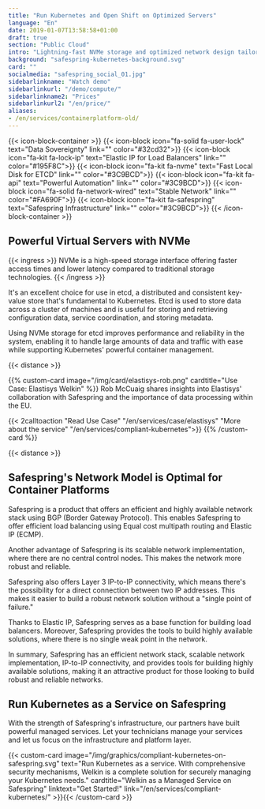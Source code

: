 ```yaml
---
title: "Run Kubernetes and Open Shift on Optimized Servers"
language: "En"
date: 2019-01-07T13:58:58+01:00
draft: true
section: "Public Cloud"
intro: "Lightning-fast NVMe storage and optimized network design tailored for containers. Manage them yourself or buy as a managed service."
background: "safespring-kubernetes-background.svg"
card: ""
socialmedia: "safespring_social_01.jpg"
sidebarlinkname: "Watch demo"
sidebarlinkurl: "/demo/compute/"
sidebarlinkname2: "Prices"
sidebarlinkurl2: "/en/price/"
aliases:
- /en/services/containerplatform-old/
---
```


{{< icon-block-container >}}
    {{< icon-block icon="fa-solid fa-user-lock" text="Data Sovereignty" link="" color="#32cd32">}}
    {{< icon-block icon="fa-kit fa-lock-ip" text="Elastic IP for Load Balancers" link="" color="#195F8C">}}
    {{< icon-block icon="fa-kit fa-nvme" text="Fast Local Disk for ETCD" link="" color="#3C9BCD">}}
    {{< icon-block icon="fa-kit fa-api" text="Powerful Automation" link="" color="#3C9BCD">}}
    {{< icon-block icon="fa-solid fa-network-wired" text="Stable Network" link="" color="#FA690F">}}
    {{< icon-block icon="fa-kit fa-safespring" text="Safespring Infrastructure" link="" color="#3C9BCD">}}
{{< /icon-block-container >}}

## Powerful Virtual Servers with NVMe

{{< ingress >}}
NVMe is a high-speed storage interface offering faster access times and lower latency compared to traditional storage technologies.
{{< /ingress >}}

It's an excellent choice for use in etcd, a distributed and consistent key-value store that's fundamental to Kubernetes. Etcd is used to store data across a cluster of machines and is useful for storing and retrieving configuration data, service coordination, and storing metadata.

Using NVMe storage for etcd improves performance and reliability in the system, enabling it to handle large amounts of data and traffic with ease while supporting Kubernetes' powerful container management.

{{< distance >}}

{{% custom-card image="/img/card/elastisys-rob.png" cardtitle="Use Case: Elastisys Welkin" %}}
Rob McCuaig shares insights into Elastisys' collaboration with Safespring and the importance of data processing within the EU.

{{< 2calltoaction "Read Use Case" "/en/services/case/elastisys" "More about the service" "/en/services/compliant-kubernetes">}}
{{% /custom-card %}}

{{< distance >}}

## Safespring's Network Model is Optimal for Container Platforms

Safespring is a product that offers an efficient and highly available network stack using BGP (Border Gateway Protocol). This enables Safespring to offer efficient load balancing using Equal cost multipath routing and Elastic IP (ECMP).

Another advantage of Safespring is its scalable network implementation, where there are no central control nodes. This makes the network more robust and reliable.

Safespring also offers Layer 3 IP-to-IP connectivity, which means there's the possibility for a direct connection between two IP addresses. This makes it easier to build a robust network solution without a "single point of failure."

Thanks to Elastic IP, Safespring serves as a base function for building load balancers. Moreover, Safespring provides the tools to build highly available solutions, where there is no single weak point in the network.

In summary, Safespring has an efficient network stack, scalable network implementation, IP-to-IP connectivity, and provides tools for building highly available solutions, making it an attractive product for those looking to build robust and reliable networks.

## Run Kubernetes as a Service on Safespring

With the strength of Safespring's infrastructure, our partners have built powerful managed services. Let your technicians manage your services and let us focus on the infrastructure and platform layer.

{{< custom-card image="/img/graphics/compliant-kubernetes-on-safespring.svg" text="Run Kubernetes as a service. With comprehensive security mechanisms, Welkin is a complete solution for securely managing your Kubernetes needs." cardtitle="Welkin as a Managed Service on Safespring" linktext="Get Started!" link="/en/services/compliant-kubernetes/" >}}{{< /custom-card >}}
